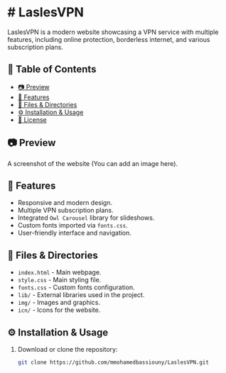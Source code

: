 # # LaslesVPN

LaslesVPN is a modern website showcasing a VPN service with multiple features, including online protection, borderless internet, and various subscription plans.

## 📌 Table of Contents
- [📷 Preview](#-preview)
- [🚀 Features](#-features)
- [📂 Files & Directories](#-files--directories)
- [⚙️ Installation & Usage](#-installation--usage)
- [📜 License](#-license)

## 📷 Preview
A screenshot of the website (You can add an image here).

## 🚀 Features
- Responsive and modern design.
- Multiple VPN subscription plans.
- Integrated `Owl Carousel` library for slideshows.
- Custom fonts imported via `fonts.css`.
- User-friendly interface and navigation.

## 📂 Files & Directories
- `index.html` - Main webpage.
- `style.css` - Main styling file.
- `fonts.css` - Custom fonts configuration.
- `lib/` - External libraries used in the project.
- `img/` - Images and graphics.
- `icn/` - Icons for the website.

## ⚙️ Installation & Usage
1. Download or clone the repository:
   ```sh
   git clone https://github.com/mmohamedbassiouny/LaslesVPN.git
